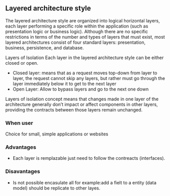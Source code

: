 ## Layered architecture style

The layered architecture style are organized into logical horizontal layers, each layer performing a specific role within the application (such as
presentation logic or business logic). Although there are no specific restrictions in terms of the number and types of layers that must exist, most layered architectures
consist of four standard layers: presentation, business, persistence, and database.

Layers of Isolation
Each layer in the layered architecture style can be either closed or open.
- Closed layer: means that as a request moves top-down from layer to layer, the request cannot skip any layers, but rather must go through the layer immediately below it to get to the next layer
- Open Layer: Allow to bypass layers and go to the next one down

Layers of isolation concept means that changes made in one layer of the architecture generally don’t impact or affect components in other layers, providing the contracts between those layers remain unchanged.

### When user
Choice for small, simple applications or websites

### Advantages
- Each layer is remplazable just need to follow the contreacts (interfaces).
### Disavantages
- Is not possible encasulate all for example:add a fielt to a entity (data model) should be replicate to other layes.

